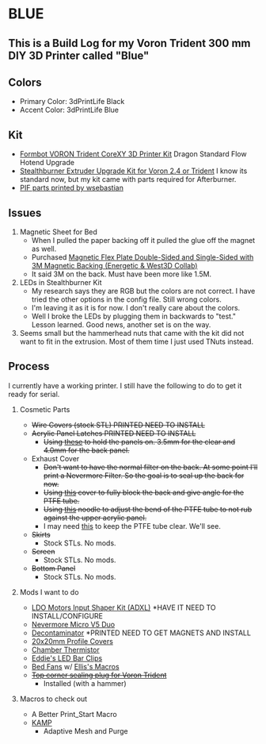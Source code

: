 # BLUE

## This is a Build Log for my Voron Trident 300 mm DIY 3D Printer called "Blue"

## Colors
* Primary Color: 3dPrintLife Black
* Accent Color: 3dPrintLife Blue

## Kit

* [Formbot VORON Trident CoreXY 3D Printer Kit](https://www.formbot3d.com/products/voron-trident-corexy-3d-printer-kit-with-premade-wiring-harness)
  Dragon Standard Flow Hotend Upgrade
* [Stealthburner Extruder Upgrade Kit for Voron 2.4 or Trident](https://www.formbot3d.com/products/-176)
  I know its standard now, but my kit came with parts required for Afterburner.
* [PIF parts printed by wsebastian](https://pif.voron.dev/)

## Issues

1. Magnetic Sheet for Bed
    * When I pulled the paper backing off it pulled the glue off the magnet as well.
    * Purchased [Magnetic Flex Plate Double-Sided and Single-Sided with 3M Magnetic Backing (Energetic & West3D Collab)](https://west3d.com/products/double-sided-texture-smooth-flex-plate-with-3m-magnetic-backing-energetic-west3d-collab)
    * It said 3M on the back. Must have been more like 1.5M.
2. LEDs in Stealthburner Kit
    * My research says they are RGB but the colors are not correct. I have tried the other options in the config file. Still wrong colors.
    * I'm leaving it as it is for now. I don't really care about the colors.
    * Well I broke the LEDs by plugging them in backwards to "test." Lesson learned. Good news, another set is on the way.
3. Seems small but the hammerhead nuts that came with the kit did not want to fit in the extrusion. Most of them time I just used TNuts instead.
    
## Process

I currently have a working printer. I still have the following to do to get it ready for serial.

1. Cosmetic Parts
    * ~~Wire Covers (stock STL) PRINTED NEED TO INSTALL~~
    * ~~Acrylic Panel Latches PRINTED NEED TO INSTALL~~
      * ~~Using [these](https://github.com/VoronDesign/VoronUsers/tree/master/printer_mods/richardjm/snap-latch-2020) to hold the panels on. 3.5mm for the clear and 4.0mm for the back panel.~~
    * Exhaust Cover
      * ~~Don't want to have the normal filter on the back. At some point I'll print a Nevermore Filter. So the goal is to seal up the back for now.~~
      * ~~Using [this](https://github.com/MotorDynamicsLab/LDOVoronTrident/tree/master/STLs/Angled%20Exhaust%20Cover) cover to fully block the back and give angle for the PTFE tube.~~
      * ~~Using [this](https://github.com/Diyshift/3D-Printer/tree/main/Trident%20Noodle) noodle to adjust the bend of the PTFE tube to not rub against the upper acrylic panel.~~
      * I may need [this](https://github.com/VoronDesign/VoronUsers/tree/master/printer_mods/Galvanic/Bowden_Tube_Guide) to keep the PTFE tube clear. We'll see.
    * ~~Skirts~~
      * Stock STLs. No mods.
    * ~~Screen~~
      * Stock STLs. No mods.
    * ~~Bottom Panel~~
      * Stock STLs. No mods. 

2. Mods I want to do
    * [LDO Motors Input Shaper Kit (ADXL)](https://kb-3d.com/store/ldo/655-ldo-motors-input-shaper-kit-1661370490021.html)
      *HAVE IT NEED TO INSTALL/CONFIGURE
    * [Nevermore Micro V5 Duo](https://github.com/nevermore3d/Nevermore_Micro)
    * [Decontaminator](https://github.com/LoganFraser/VoronMods/tree/main/DecontaminatorTrident/STLs)
      *PRINTED NEED TO GET MAGNETS AND INSTALL
    * [20x20mm Profile Covers](https://github.com/VoronDesign/VoronUsers/tree/master/printer_mods/chri.kai.in/20x20mm_Profile_Covers)
    * [Chamber Thermistor](https://github.com/VoronDesign/VoronUsers/tree/master/printer_mods/samwiseg0/extrusion_thermistor_mount)
    * [Eddie's LED Bar Clips](https://github.com/VoronDesign/VoronUsers/tree/master/printer_mods/eddie/LED_Bar_Clip)
    * [Bed Fans](https://github.com/VoronDesign/VoronUsers/tree/master/printer_mods/CannedBass/Trident_Bed_Fans) w/ [Ellis's Macros](https://github.com/VoronDesign/VoronUsers/tree/master/printer_mods/Ellis/Bed_Fans)
    * ~~[Top corner sealing plug for Voron Trident](https://www.printables.com/model/375617-top-corner-sealing-plug-for-voron-tridentv24)~~
      * Installed (with a hammer)
3. Macros to check out
    * A Better Print_Start Macro
    * [KAMP](https://github.com/kyleisah/Klipper-Adaptive-Meshing-Purging)
      * Adaptive Mesh and Purge
